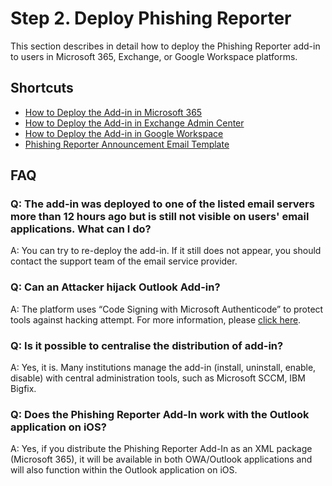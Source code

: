 # Step 2. Deploy Phishing Reporter

This section describes in detail how to deploy the Phishing Reporter add-in to users in Microsoft 365, Exchange, or Google Workspace platforms.&#x20;

## Shortcuts

* [How to Deploy the Add-in in Microsoft 365](how-to-deploy-add-in-in-microsoft-365.md)
* [How to Deploy the Add-in in Exchange Admin Center](how-to-deploy-add-in-in-exchange-admin-center.md)
* [How to Deploy the Add-in in Google Workspace](how-to-deploy-add-in-in-google-workspace.md)
* [Phishing Reporter Announcement Email Template](../../../platform/phishing-reporter/phishing-reporter-deployment/phishing-reporter-announcement-email-template.md)

## FAQ

### Q: The add-in was deployed to one of the listed email servers more than 12 hours ago but is still not visible on users' email applications. What can I do?

A: You can try to re-deploy the add-in. If it still does not appear, you should contact the support team of the email service provider.

### **Q: Can an Attacker hijack Outlook Add-in?**

A: The platform uses “Code Signing with Microsoft Authenticode” to protect tools against hacking attempt. For more information, please [click here](https://www.digicert.com/dc/code-signing/microsoft-authenticode.htm)​.

### **Q: Is it possible to centralise the distribution of add-in?**

A: Yes, it is. Many institutions manage the add-in (install, uninstall, enable, disable) with central administration tools, such as Microsoft SCCM, IBM Bigfix.

### Q: Does the Phishing Reporter Add-In work with the Outlook application on iOS?

A: Yes, if you distribute the Phishing Reporter Add-In as an XML package (Microsoft 365), it will be available in both OWA/Outlook applications and will also function within the Outlook application on iOS.
